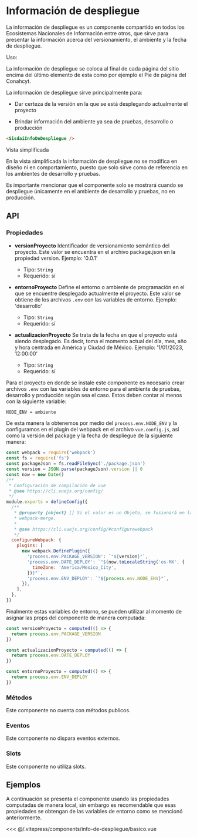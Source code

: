 <script setup>
import EjemploBasico from "../../.vitepress/components/info-de-despliegue/basico.vue";
</script>

# Información de despliegue

La información de despliegue es un componente compartido en todos los Ecosistemas Nacionales de Información entre otros, que sirve para presentar la información acerca del versionamiento, el ambiente y la fecha de despliegue.

Uso:

La información de despliegue se coloca al final de cada página del sitio encima del último elemento de esta como por ejemplo el Pie de página del Conahcyt.

La información de despliegue sirve principalmente para:

- Dar certeza de la versión en la que se está desplegando actualmente el proyecto

- Brindar información del ambiente ya sea de pruebas, desarrollo o producción

```html
<SisdaiInfoDeDespliegue />
```

Vista simplificada

En la vista simplificada la información de despliegue no se modifica en diseño ni en comportamiento, puesto que solo sirve como de referencia en los ambientes de desarrollo y pruebas.

Es importante mencionar que el componente solo se mostrará cuando se despliegue únicamente en el ambiente de desarrollo y pruebas, no en producción.

<section id="api">

## API

### Propiedades

- **versionProyecto**
  Identificador de versionamiento semántico del proyecto. Este valor se encuentra en el archivo package.json en la propiedad version. Ejemplo: '0.0.1'

  - Tipo: `String`
  - Requerido: sí

- **entornoProyecto**
  Define el entorno o ambiente de programación en el que se encuentre desplegado actualmente el proyecto. Este valor se obtiene de los archivos `.env` con las variables de entorno. Ejemplo: 'desarrollo'

  - Tipo: `String`
  - Requerido: sí

- **actualizacionProyecto**
  Se trata de la fecha en que el proyecto está siendo desplegado. Es decir, toma el momento actual del día, mes, año y hora centrada en América y Ciudad de México. Ejemplo: '1/01/2023, 12:00:00'

  - Tipo: `String`
  - Requerido: sí

Para el proyecto en donde se instale este componente es necesario crear archivos `.env` con las variables de entorno para el ambiente de pruebas, desarrollo y producción según sea el caso. Estos deben contar al menos con la siguiente variable:

```bash
NODE_ENV = ambiente
```

De esta manera la obtenemos por medio del `process.env.NODE_ENV` y la configuramos en el plugin del webpack en el archivo `vue.config.js`, así como la versión del package y la fecha de despliegue de la siguiente manera:

```js
const webpack = require('webpack')
const fs = require('fs')
const packageJson = fs.readFileSync('./package.json')
const version = JSON.parse(packageJson).version || 0
const now = new Date()
/**
 * Configuración de compilación de vue
 * @see https://cli.vuejs.org/config/
 */
module.exports = defineConfig({
  /**
   * @property {object} [] Si el valor es un Objeto, se fusionará en la configuración final usando
   * webpack-merge.
   *
   * @see https://cli.vuejs.org/config/#configurewebpack
   */
  configureWebpack: {
    plugins: [
      new webpack.DefinePlugin({
        'process.env.PACKAGE_VERSION': `"${version}"`,
        'process.env.DATE_DEPLOY': `"${now.toLocaleString('es-MX', {
          timeZone: 'America/Mexico_City',
        })}"`,
        'process.env.ENV_DEPLOY': `"${process.env.NODE_ENV}"`,
      }),
    ],
  },
})
```

Finalmente estas variables de entorno, se pueden utilizar al momento de asignar las props del componente de manera computada:

```js
const versionProyecto = computed(() => {
  return process.env.PACKAGE_VERSION
})

const actualizacionProyecto = computed(() => {
  return process.env.DATE_DEPLOY
})

const entornoProyecto = computed(() => {
  return process.env.ENV_DEPLOY
})
```

### Métodos

Este componente no cuenta con métodos publicos.

### Eventos

Este componente no dispara eventos externos.

### Slots

Este componente no utiliza slots.

</section>

<section id="ejemplos">

## Ejemplos

A continuación se presenta el componente usando las propiedades computadas de manera local, sin embargo es recomendable que esas propiedades se obtengan de las variables de entorno como se mencionó anteriormente.

<!-- <utils-ejemplo-doc ruta="info-de-despliegue/basico.vue"/> -->
<EjemploBasico />
<<< @/.vitepress/components/info-de-despliegue/basico.vue

</section>
